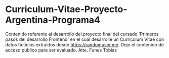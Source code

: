 # Curriculum-Vitae-Proyecto-Argentina-Programa4
Contenido referente al desarrollo del proyecto final del cursado 'Primeros pasos del desarrollo Frontend' en el cual desarrolle un Curriculum Vitae con datos ficticios extraídos desde https://randomuser.me. Dejo el contenido de acceso publico para ser evaluado. Atte. Funes Tobias
